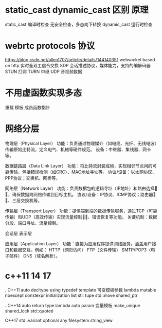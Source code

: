 # static_cast dynamic_cast 区别 原理
static_cast 编译时检查
            无安全检查，多态向下转换
dynamic_cast  运行时检查

# webrtc protocols 协议
https://blog.csdn.net/allen1707/article/details/144140351
websocket based on http 实时全双工信令交换
SDP 会话描述协议，媒体能力，支持的编解码器
STUN 打洞
TURN 中继
UDP 音视频数据

# 不用虚函数实现多态
重载 模板 成员函数指针

# 网络分层
物理层（Physical Layer）
    功能：负责通过物理媒介（如电缆、光纤、无线电波）传输原始比特流，定义电气、机械等硬件规范。
    设备：中继器、集线器、网卡等。

数据链路层（Data Link Layer）
    功能：将比特流封装成帧，实现相邻节点间的可靠传输，包括错误检测（如CRC）、MAC地址寻址等。
    协议/设备：以太网协议、PPP协议；交换机、网桥等。

网络层（Network Layer）
    功能：负责数据包的逻辑寻址（IP地址）和路由选择🍎🍎，确保数据跨网络传输到目标主机。
    协议/设备：IP协议、ICMP协议；路由器🍎🍎、三层交换机等。

传输层（Transport Layer）
    功能：提供端到端的数据传输服务，通过TCP（可靠传输）和UDP（高效传输）实现流量控制🍎🍎、错误恢复等功能。
    关键机制：数据分段、端口寻址、流量控制。

会话层 表示层

应用层（Application Layer）
    功能：直接为应用程序提供网络服务，涵盖用户接口和数据交互。例如：
    HTTP（网页访问）
    FTP（文件传输）
    SMTP/POP3（电子邮件）
    DNS（域名解析）。

# c++11 14 17
. C++11
auto decltype
using  typedef
template 可变模板参数
lambda
mutable
noexcept
constexpr
initialization list
stl: tupe
std::move
shared_ptr

. C++14
auto return type
lambda auto param
变量模板
make_unique
shared_lock
std::quoted

C++17
std::variant optional any filesystem string_view
